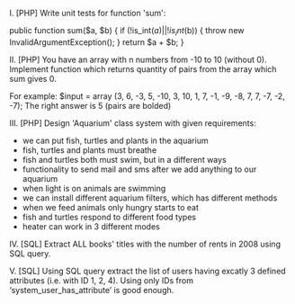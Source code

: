 	 	 	 	
I. [PHP] Write unit tests for function 'sum':

public function sum($a, $b)
{
    if (!is_int($a) || !is_int($b)) {
        throw new InvalidArgumentException();
    }
    return $a + $b;
}


II. [PHP] You have an array with n numbers from -10 to 10 (without 0). Implement function which returns quantity of pairs from the array which sum gives 0.

For example:
$input = array (3, 6, -3, 5, -10, 3, 10, 1, 7, -1, -9, -8, 7, 7, -7, -2, -7);
The right answer is 5 (pairs are bolded)


III. [PHP] Design 'Aquarium' class system with given requirements:
- we can put fish, turtles and plants in the aquarium
- fish, turtles and plants must breathe
- fish and turtles both must swim, but in a different ways
- functionality to send mail and sms after we add anything to our aquarium
- when light is on animals are swimming
- we can install different aquarium filters, which has different methods
- when we feed animals only hungry starts to eat
- fish and turtles respond to different food types
- heater can work in 3 different modes



IV. [SQL] Extract ALL books' titles with the number of rents in 2008 using SQL query.



V. [SQL] Using SQL query extract the list of users having excatly 3 defined attributes (i.e. with ID 1, 2, 4). Using only IDs from ‘system_user_has_attribute’ is good enough.


